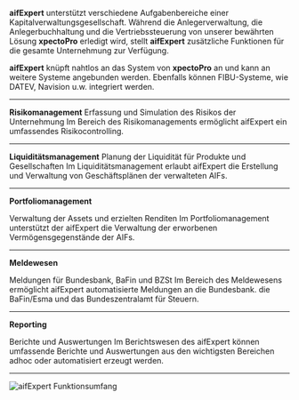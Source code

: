 **aifExpert** unterstützt verschiedene Aufgabenbereiche einer Kapitalverwaltungsgesellschaft. Während
die Anlegerverwaltung, die Anlegerbuchhaltung und die Vertriebssteuerung von unserer bewährten
Lösung **xpectoPro** erledigt wird, stellt **aifExpert** zusätzliche Funktionen für die gesamte Unternehmung
zur Verfügung.

**aifExpert** knüpft nahtlos an das System von **xpectoPro** an und kann an weitere Systeme angebunden
werden. Ebenfalls können FIBU-Systeme, wie DATEV, Navision u.w. integriert werden.

----------

**Risikomanagement**
Erfassung und Simulation des Risikos der Unternehmung
Im Bereich des Risikomanagements ermöglicht aifExpert ein umfassendes Risikocontrolling.

----------

**Liquiditätsmanagement**
Planung der Liquidität für Produkte und Gesellschaften
Im Liquiditätsmanagement erlaubt aifExpert die Erstellung und Verwaltung von Geschäftsplänen der verwalteten AIFs.

----------

**Portfoliomanagement**

Verwaltung der Assets und erzielten Renditen
Im Portfoliomanagement unterstützt der aifExpert die Verwaltung der erworbenen Vermögensgegenstände der AIFs.

----------

**Meldewesen**

Meldungen für Bundesbank, BaFin und BZSt
Im Bereich des Meldewesens ermöglicht aifExpert automatisierte Meldungen an die Bundesbank. die BaFin/Esma und das Bundeszentralamt für Steuern.

----------

**Reporting**

Berichte und Auswertungen
Im Berichtswesen des aifExpert können umfassende Berichte und Auswertungen aus den wichtigsten Bereichen adhoc oder automatisiert erzeugt werden.


----------


![aifExpert Funktionsumfang](docs/img/aifExpert_1.png)